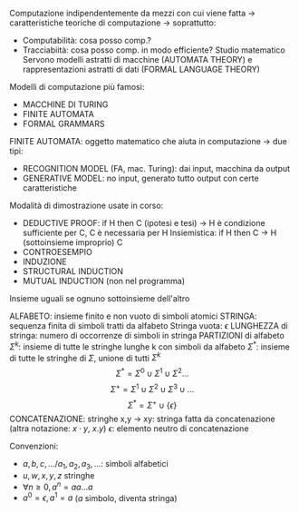 Computazione indipendentemente da mezzi con cui viene fatta -> caratteristiche teoriche di computazione -> soprattutto:
-   Computabilità: cosa posso comp.?
-   Tracciabiità: cosa posso comp. in modo efficiente?
Studio matematico
Servono modelli astratti di macchine (AUTOMATA THEORY) e rappresentazioni astratti di dati (FORMAL LANGUAGE THEORY)

Modelli di computazione più famosi:
-   MACCHINE DI TURING
-   FINITE AUTOMATA
-   FORMAL GRAMMARS

FINITE AUTOMATA: oggetto matematico che aiuta in computazione -> due tipi:
-   RECOGNITION MODEL (FA, mac. Turing): dai input, macchina da output
-   GENERATIVE MODEL: no input, generato tutto output con certe caratteristiche

Modalità di dimostrazione usate in corso:
-   DEDUCTIVE PROOF: if H then C (ipotesi e tesi) -> H è condizione sufficiente per C, C è necessaria per H
  Insiemistica: if H then C -> H (sottoinsieme improprio) C
-   CONTROESEMPIO
-   INDUZIONE
-   STRUCTURAL INDUCTION
-   MUTUAL INDUCTION (non nel programma)

Insieme uguali se ognuno sottoinsieme dell'altro


ALFABETO: insieme finito e non vuoto di simboli atomici
STRINGA: sequenza finita di simboli tratti da alfabeto
Stringa vuota: $\epsilon$ 
LUNGHEZZA di stringa: numero di occorrenze di simboli in stringa
PARTIZIONI di alfabeto $\Sigma^k$: insieme di tutte le stringhe lunghe k con simboli da alfabeto
$\Sigma^*$: insieme di tutte le stringhe di $\Sigma$, unione di tutti $\Sigma^k$
$$\Sigma^* = \Sigma^0 \cup \Sigma^1 \cup \Sigma^2 ...$$
$$\Sigma^+=\Sigma^1\cup\Sigma^2\cup\Sigma^3\cup...$$
$$\Sigma^*=\Sigma^+\cup\{\epsilon\}$$
CONCATENAZIONE: stringhe x,y -> xy: stringa fatta da concatenazione (altra notazione: $x \cdot y$, $x.y$)
$\epsilon$: elemento neutro di concatenazione

Convenzioni:
- $a,b,c,...$/$a_1,a_2,a_3,...$: simboli alfabetici
- $u,w,x,y,z$ stringhe
- $\forall n \geq 0, a^n=aa...a$ 
- $a^0=\epsilon, a^1=a$ ($a$ simbolo, diventa stringa)